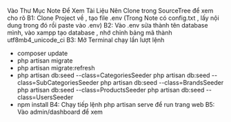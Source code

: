 <!-- ? Quản Lý Sàn Thương Mại Điện Tử  -->

Vào Thư Mục Note Để Xem Tài Liệu
Nên Clone trong SourceTree để xem cho rõ
B1: Clone Project về , tạo file .env (Trong Note có config.txt , lấy nội dung trong đó rồi paste vào .env)
B2: Vào .env sửa thành tên database mình, vào xampp tạo database , nhớ chỉnh bảng mã thành utf8mb4_unicode_ci
B3: Mở Terminal chạy lần lượt lệnh 
+ composer update 
+ php artisan migrate
+ php artisan migrate:refresh
+ php artisan db:seed --class=CategoriesSeeder
  php artisan db:seed --class=SubCategoriesSeeder
  php artisan db:seed --class=BrandsSeeder
  php artisan db:seed --class=ProductsSeeder
  php artisan db:seed --class=UsersSeeder
+ npm install
B4: Chạy tiếp lệnh php artisan serve để run trang web
B5: Vào admin/dashboard để xem
